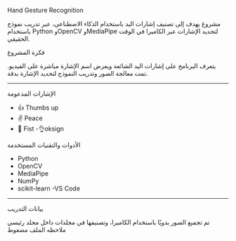 Hand Gesture Recognition

مشروع يهدف إلى تصنيف إشارات اليد باستخدام الذكاء الاصطناعي، عبر تدريب نموذج باستخدام Python وOpenCV وMediaPipe لتحديد الإشارات عبر الكاميرا في الوقت الحقيقي.

فكرة المشروع

يتعرف البرنامج على إشارات اليد الشائعة ويعرض اسم الإشارة مباشرة على الفيديو. تمت معالجة الصور وتدريب النموذج لتحديد الإشارة بدقة.

---

الإشارات المدعومة

- 👍 Thumbs up
- ✌️ Peace
- 👊 Fist 
-👌oksign

الأدوات والتقنيات المستخدمة

- Python
- OpenCV
- MediaPipe
- NumPy
- scikit-learn
-VS Code

---

بيانات التدريب

تم تجميع الصور يدويًا باستخدام الكاميرا، وتصنيفها في مجلدات داخل مجلد رئيسي ملاحظه الملف مضغوط
